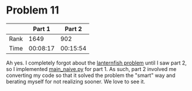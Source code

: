 # Problem 11
| | Part 1 | Part 2 |
|---|---|---|
| Rank | 1649 | 902 |
| Time | 00:08:17 | 00:15:54 |

Ah yes. I completely forgot about the [lanternfish problem](../../2021/Problem06/) until I saw part 2, so I implemented [main_naive.py](main_naive.py) for part 1. As such, part 2 involved me converting my code so that it solved the problem the "smart" way and berating myself for not realizing sooner. We love to see it.
